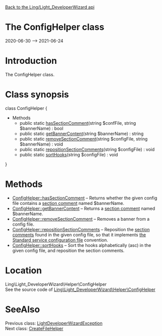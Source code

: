 [Back to the Ling/Light_DeveloperWizard api](https://github.com/lingtalfi/Light_DeveloperWizard/blob/master/doc/api/Ling/Light_DeveloperWizard.md)



The ConfigHelper class
================
2020-06-30 --> 2021-06-24






Introduction
============

The ConfigHelper class.



Class synopsis
==============


class <span class="pl-k">ConfigHelper</span>  {

- Methods
    - public static [hasSectionComment](https://github.com/lingtalfi/Light_DeveloperWizard/blob/master/doc/api/Ling/Light_DeveloperWizard/Helper/ConfigHelper/hasSectionComment.md)(string $confFile, string $bannerName) : bool
    - public static [getBannerContent](https://github.com/lingtalfi/Light_DeveloperWizard/blob/master/doc/api/Ling/Light_DeveloperWizard/Helper/ConfigHelper/getBannerContent.md)(string $bannerName) : string
    - public static [removeSectionComment](https://github.com/lingtalfi/Light_DeveloperWizard/blob/master/doc/api/Ling/Light_DeveloperWizard/Helper/ConfigHelper/removeSectionComment.md)(string $configFile, string $bannerName) : void
    - public static [repositionSectionComments](https://github.com/lingtalfi/Light_DeveloperWizard/blob/master/doc/api/Ling/Light_DeveloperWizard/Helper/ConfigHelper/repositionSectionComments.md)(string $configFile) : void
    - public static [sortHooks](https://github.com/lingtalfi/Light_DeveloperWizard/blob/master/doc/api/Ling/Light_DeveloperWizard/Helper/ConfigHelper/sortHooks.md)(string $configFile) : void

}






Methods
==============

- [ConfigHelper::hasSectionComment](https://github.com/lingtalfi/Light_DeveloperWizard/blob/master/doc/api/Ling/Light_DeveloperWizard/Helper/ConfigHelper/hasSectionComment.md) &ndash; Returns whether the given config file contains a [section comment](https://github.com/lingtalfi/TheBar/blob/master/discussions/section-comment.md) named $bannerName.
- [ConfigHelper::getBannerContent](https://github.com/lingtalfi/Light_DeveloperWizard/blob/master/doc/api/Ling/Light_DeveloperWizard/Helper/ConfigHelper/getBannerContent.md) &ndash; Returns a [section comment](https://github.com/lingtalfi/TheBar/blob/master/discussions/section-comment.md) named $bannerName.
- [ConfigHelper::removeSectionComment](https://github.com/lingtalfi/Light_DeveloperWizard/blob/master/doc/api/Ling/Light_DeveloperWizard/Helper/ConfigHelper/removeSectionComment.md) &ndash; Removes a banner from a config file.
- [ConfigHelper::repositionSectionComments](https://github.com/lingtalfi/Light_DeveloperWizard/blob/master/doc/api/Ling/Light_DeveloperWizard/Helper/ConfigHelper/repositionSectionComments.md) &ndash; Reposition the [section comments](https://github.com/lingtalfi/TheBar/blob/master/discussions/section-comment.md) found in the given config file, so that it implements [the Standard service configuration file](https://github.com/lingtalfi/Light_DeveloperWizard/blob/master/doc/pages/conventions.md#standard-service-configuration-file) convention.
- [ConfigHelper::sortHooks](https://github.com/lingtalfi/Light_DeveloperWizard/blob/master/doc/api/Ling/Light_DeveloperWizard/Helper/ConfigHelper/sortHooks.md) &ndash; Sort the hooks alphabetically (asc) in the given config file, and reposition the section comments.





Location
=============
Ling\Light_DeveloperWizard\Helper\ConfigHelper<br>
See the source code of [Ling\Light_DeveloperWizard\Helper\ConfigHelper](https://github.com/lingtalfi/Light_DeveloperWizard/blob/master/Helper/ConfigHelper.php)



SeeAlso
==============
Previous class: [LightDeveloperWizardException](https://github.com/lingtalfi/Light_DeveloperWizard/blob/master/doc/api/Ling/Light_DeveloperWizard/Exception/LightDeveloperWizardException.md)<br>Next class: [CreateFileHelper](https://github.com/lingtalfi/Light_DeveloperWizard/blob/master/doc/api/Ling/Light_DeveloperWizard/Helper/CreateFileHelper.md)<br>
